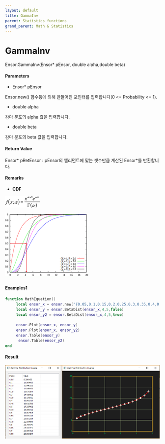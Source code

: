 ```yaml
---
layout: default
title: GammaInv
parent: Statistics functions
grand_parent: Math & Statistics
---
```


# GammaInv

Ensor.GammaInv\(Ensor\* pEnsor, double alpha,double beta\)

#### Parameters

* Ensor\* pEnsor

Ensor.new\(\) 함수등에 의해 만들어진 포인터를 입력합니다\(0 &lt;= Probability &lt;= 1\).

* double alpha

감마 분포의 alpha 값을 입력합니다.

* double beta

감마 분포의 beta 값을 입력합니다.

#### Return Value

Ensor\* pRetEnsor : pEnsor의 엘리먼트에 맞는 갯수만큼 계산된 Ensor\*를 반환합니다.

#### Remarks

* **CDF**

![](./StatisticsAPI/GammaDistFuncCdf.png)

![](./StatisticsAPI/GammaInvFuncGraph.png)

#### Examples1

```lua
function MathEquation()
     local ensor_x = ensor.new("{0.05,0.1,0.15,0.2,0.25,0.3,0.35,0.4,0.45,0.5,0.55,0.6,0.65,0.7,0.75,0.8,0.85,0.9,0.95,1.0}")
     local ensor_y = ensor.BetaDist(ensor_x,4,5,false)
     local ensor_y2 = ensor.BetaDist(ensor_x,4,5,true)

     ensor.Plot(ensor_x, ensor_y)
     ensor.Plot(ensor_x, ensor_y2)
     ensor.Table(ensor_y)
      ensor.Table(ensor_y2)
end
```

#### Result

![](./StatisticsAPI/GammaDistInvResult.png)

